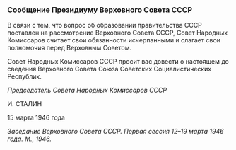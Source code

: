### Сообщение Президиуму Верховного Совета СССР

В связи с тем, что вопрос об образовании правительства СССР поставлен на рассмотрение Верховного Совета СССР, Совет Народных Комиссаров считает свои обязанности исчерпанными и слагает свои полномочия перед Верховным Советом.

Совет Народных Комиссаров СССР просит вас довести о настоящем до сведения Верховного Совета Союза Советских Социалистических Республик.

_Председатель Совета Народных Комиссаров СССР_

И. СТАЛИН

15 марта 1946 года

_Заседание Верховного Совета СССР. Первая сессия 12–19 марта 1946 года. М., 1946._